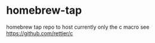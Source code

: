 # homebrew-tap
homebrew tap repo to host currently only the c macro
see https://github.com/rettier/c
